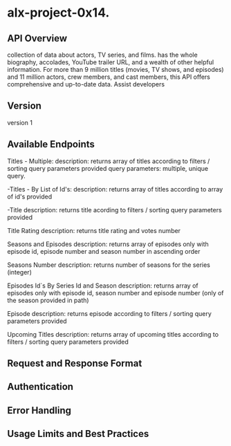 # alx-project-0x14.

## API Overview

collection of data about actors, TV series, and films. has the whole biography, accolades, YouTube trailer URL, and a wealth of other helpful information. For more than 9 million titles (movies, TV shows, and episodes) and 11 million actors, crew members, and cast members, this API offers comprehensive and up-to-date data. Assist developers

## Version

version 1

## Available Endpoints

Titles - Multiple:
description: returns array of titles according to filters / sorting query parameters provided
query parameters: multiple, unique query.

-Titles - By List of Id's:
description: returns array of titles according to array of id's provided

-Title
description: returns title acording to filters / sorting query parameters provided

Title Rating
description: returns title rating and votes number

Seasons and Episodes
description: returns array of episodes only with episode id, episode number and season number in ascending order

Seasons Number
description: returns number of seasons for the series (integer)

Episodes Id`s By Series Id and Season
description: returns array of episodes only with episode id, season number and episode number (only of the season provided in path)

Episode
description: returns episode according to filters / sorting query parameters provided

Upcoming Titles
description: returns array of upcoming titles according to filters / sorting query parameters provided

## Request and Response Format

## Authentication

## Error Handling

## Usage Limits and Best Practices
